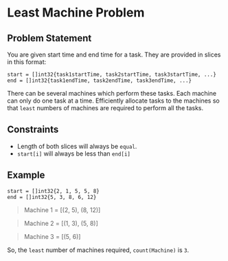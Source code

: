 # Least Machine Problem

## Problem Statement
You are given start time and end time for a task. They are provided in slices in this format:

    start = []int32{task1startTime, task2startTime, task3startTime, ...}
    end = []int32{task1endTime, task2endTime, task3endTime, ...}

There can be several machines which perform these tasks. Each machine can only do one task at a time. Efficiently allocate tasks to the machines so that `least` numbers of machines are required to perform all the tasks.

## Constraints
- Length of both slices will always be `equal`.
- `start[i]` will always be less than `end[i]`

## Example
    start = []int32{2, 1, 5, 5, 8}
    end = []int32{5, 3, 8, 6, 12}

> Machine 1 = [(2, 5), (8, 12)]

> Machine 2 = [(1, 3), (5, 8)]

> Machine 3 = [(5, 6)]

So, the `least` number of machines required, `count(Machine)` is `3`.